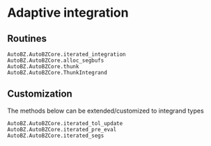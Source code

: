 # Adaptive integration

## Routines

```@docs
AutoBZ.AutoBZCore.iterated_integration
AutoBZ.AutoBZCore.alloc_segbufs
AutoBZ.AutoBZCore.thunk
AutoBZ.AutoBZCore.ThunkIntegrand
```

## Customization

The methods below can be extended/customized to integrand types

```@docs
AutoBZ.AutoBZCore.iterated_tol_update
AutoBZ.AutoBZCore.iterated_pre_eval
AutoBZ.AutoBZCore.iterated_segs
```